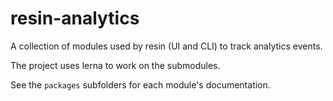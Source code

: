 # resin-analytics

A collection of modules used by resin (UI and CLI) to track analytics events.

The project uses lerna to work on the submodules.

See the `packages` subfolders for each module's documentation.
